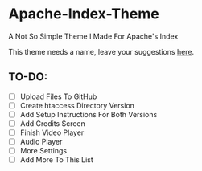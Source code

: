 # Apache-Index-Theme
A Not So Simple Theme I Made For Apache's Index

This theme needs a name, leave your suggestions [here](https://github.com/Darnel-K/Apache-Index-Theme/issues/1).

## TO-DO:
* [ ] Upload Files To GitHub
* [ ] Create htaccess Directory Version
* [ ] Add Setup Instructions For Both Versions
* [ ] Add Credits Screen
* [ ] Finish Video Player
* [ ] Audio Player
* [ ] More Settings
* [ ] Add More To This List